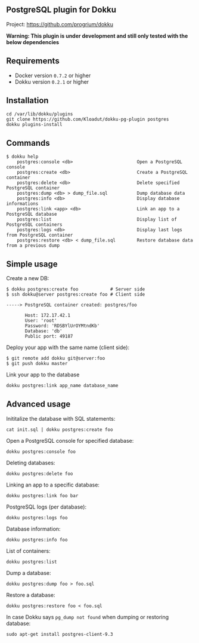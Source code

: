 PostgreSQL plugin for Dokku
---------------------------

Project: https://github.com/progrium/dokku

**Warning: This plugin is under development and still only tested with the below dependencies**

Requirements
------------
* Docker version `0.7.2` or higher
* Dokku version `0.2.1` or higher

Installation
------------
```
cd /var/lib/dokku/plugins
git clone https://github.com/Kloadut/dokku-pg-plugin postgres
dokku plugins-install
```


Commands
--------
```
$ dokku help
    postgres:console <db>                        Open a PostgreSQL console
    postgres:create <db>                         Create a PostgreSQL container
    postgres:delete <db>                         Delete specified PostgreSQL container
    postgres:dump <db> > dump_file.sql           Dump database data
    postgres:info <db>                           Display database informations
    postgres:link <app> <db>                     Link an app to a PostgreSQL database
    postgres:list                                Display list of PostgreSQL containers
    postgres:logs <db>                           Display last logs from PostgreSQL container
    postgres:restore <db> < dump_file.sql        Restore database data from a previous dump
```

Simple usage
------------

Create a new DB:
```
$ dokku postgres:create foo            # Server side
$ ssh dokku@server postgres:create foo # Client side

-----> PostgreSQL container created: postgres/foo

       Host: 172.17.42.1
       User: 'root'
       Password: 'RDSBYlUrOYMtndKb'
       Database: 'db'
       Public port: 49187
```

Deploy your app with the same name (client side):
```
$ git remote add dokku git@server:foo
$ git push dokku master

```

Link your app to the database
```bash
dokku postgres:link app_name database_name
```


Advanced usage
--------------

Inititalize the database with SQL statements:
```
cat init.sql | dokku postgres:create foo
```

Open a PostgreSQL console for specified database:
```
dokku postgres:console foo
```

Deleting databases:
```
dokku postgres:delete foo
```

Linking an app to a specific database:
```
dokku postgres:link foo bar
```

PostgreSQL logs (per database):
```
dokku postgres:logs foo
```

Database information:
```
dokku postgres:info foo
```

List of containers:
```
dokku postgres:list
```

Dump a database:
```
dokku postgres:dump foo > foo.sql
```

Restore a database:
```
dokku postgres:restore foo < foo.sql
```

In case Dokku says `pg_dump not found` when dumping or restoring database:
```
sudo apt-get install postgres-client-9.3
```
